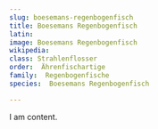 ```yaml
---
slug: boesemans-regenbogenfisch
title: Boesemans Regenbogenfisch
latin:
image: Boesemans Regenbogenfisch
wikipedia: 
class: Strahlenflosser
order:  Ährenfischartige
family:  Regenbogenfische
species:  Boesemans Regenbogenfisch

---
```


I am content.
